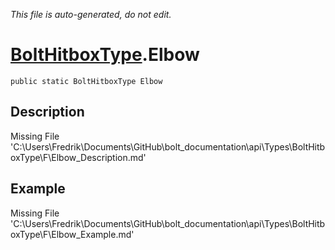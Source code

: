 *This file is auto-generated, do not edit.*

# [BoltHitboxType](Types/BoltHitboxType.md).Elbow
`public static BoltHitboxType Elbow`
## Description
Missing File 'C:\Users\Fredrik\Documents\GitHub\bolt_documentation\api\Types\BoltHitboxType\F\Elbow_Description.md'
## Example
Missing File 'C:\Users\Fredrik\Documents\GitHub\bolt_documentation\api\Types\BoltHitboxType\F\Elbow_Example.md'
